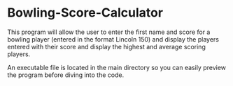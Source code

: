 # Bowling-Score-Calculator
This program will allow the user to enter the first name and score for a bowling player (entered in the format Lincoln 150) and display the players entered with their score and display the highest and average scoring players.

An executable file is located in the main directory so you can easily preview the program before diving into the code. 
